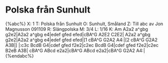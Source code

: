 # Polska från Sunhult

{%abc%}
X: 1
T: Polska från Sunhult
O: Sunhult, Småland
Z: Till abc av Jon Magnusson 091109 
R: Slängpolska
M: 3/4
L: 1/16
K: Am
A2a2 a^gbg g2e2|A2a2 a^gbg e4|edef gfed efed|cBA^G A2E2 C2E2|
A2a2 a^gbg g2e2|A2a2 a^gbg e4|edef gfed efed|[1 cBA^G G2A2 A4:|[2 cBA^G G2A2 A3B|]
|:c3c BcdB G4|cdef gfed f2e2|c2ec BcdB G4|cdef gfed f2e2|c2ec B2eB A3B|
cBA^G ABcd e2a2|cBA^G ABcd e2a2|cBA^G G2A2 A4:|
{%endabc%}

